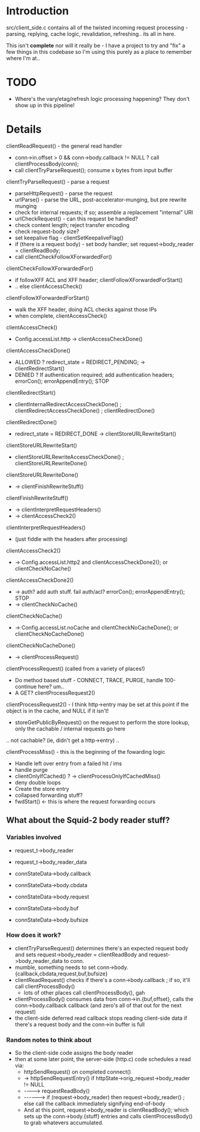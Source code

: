 # Introduction #

src/client\_side.c contains all of the twisted incoming request processing - parsing, replying, cache logic, revalidation, refreshing.. its all in here.

This isn't **complete** nor will it really be - I have a project to try and "fix" a few things in this codebase so I'm using this purely as a place to remember where I'm at..

# TODO #

  * Where's the vary/etag/refresh logic processing happening? They don't show up in this pipeline!

# Details #



clientReadRequest() - the general read handler

  * conn->in.offset > 0 && conn->body.callback != NULL ? call clientProcessBody(conn);
  * call clientTryParseRequest(); consume x bytes from input buffer

clientTryParseRequest() - parse a request

  * parseHttpRequest() - parse the request
  * urlParse() - parse the URL, post-accelerator-munging, but pre rewrite munging
  * check for internal requests; if so; assemble a replacement "internal" URI
  * urlCheckRequest() - can this request be handled?
  * check content length; reject transfer encoding
  * check request-body size?
  * set keepalive flag - clientSetKeepaliveFlag()
  * if (there is a request body) - set body handler; set request->body\_reader = clientReadBody;
  * call clientCheckFollowXForwardedFor()

clientCheckFollowXForwardedFor()

  * if followXFF ACL and XFF header; clientFollowXForwardedForStart()
  * .. else clientAccessCheck()

clientFollowXForwardedForStart()

  * walk the XFF header, doing ACL checks against those IPs
  * when complete, clientAccessCheck()



clientAccessCheck()

  * Config.accessList.http -> clientAccessCheckDone()

clientAccessCheckDone()
  * ALLOWED ? redirect\_state = REDIRECT\_PENDING; -> clientRedirectStart()
  * DENIED ? If authentication required; add authentication headers; errorCon(); errorAppendEntry(); STOP

clientRedirectStart()
  * clientInternalRedirectAccessCheckDone() ; clientRedirectAccessCheckDone() ; clientRedirectDone()

clientRedirectDone()
  * redirect\_state = REDIRECT\_DONE -> clientStoreURLRewriteStart()


clientStoreURLRewriteStart()
  * clientStoreURLRewriteAccessCheckDone() ; clientStoreURLRewriteDone()

clientStoreURLRewriteDone()
  * -> clientFinishRewriteStuff()

clientFinishRewriteStuff()
  * -> clientInterpretRequestHeaders()
  * -> clientAccessCheck2()

clientInterpretRequestHeaders()
  * (just fiddle with the headers after processing)

clientAccessCheck2()
  * -> Config.accessList.http2 and clientAccessCheckDone2(); or clientCheckNoCache()

clientAccessCheckDone2()
  * -> auth? add auth stuff. fail auth/acl? errorCon(); errorAppendEntry(); STOP
  * -> clientCheckNoCache()

clientCheckNoCache()
  * -> Config.accessList.noCache and clientCheckNoCacheDone(); or clientCheckNoCacheDone()

clientCheckNoCacheDone()
  * -> clientProcessRequest()

clientProcessRequest() (called from a variety of places!)
  * Do method based stuff - CONNECT, TRACE, PURGE, handle 100-continue here? um..
  * A GET? clientProcessRequest2()

clientProcessRequest2() - I think http->entry may be set at this point if the object is in the cache, and NULL if it isn't!
  * storeGetPublicByRequest() on the request to perform the store lookup, only the cachable / internal requests go here

.. not cachable? (ie, didn't get a http->entry) ..

clientProcessMiss() - this is the beginning of the fowarding logic
  * Handle left over entry from a failed hit / ims
  * handle purge
  * clientOnlyIfCached() ? -> clientProcessOnlyIfCachedMiss()
  * deny double loops
  * Create the store entry
  * collapsed forwarding stuff?
  * fwdStart() <- this is where the request forwarding occurs


## What about the Squid-2 body reader stuff? ##

### Variables involved ###

  * request\_t->body\_reader
  * request\_t->body\_reader\_data

  * connStateData->body.callback
  * connStateData->body.cbdata
  * connStateData->body.request
  * connStateData->body.buf
  * connStateData->body.bufsize

### How does it work? ###

  * clientTryParseRequest() determines there's an expected request body and sets request->body\_reader = clientReadBody and request->body\_reader\_data to conn.
  * mumble, something needs to set conn->body.{callback,cbdata,request,buf,bufsize}
  * clientReadRequest() checks if there's a conn->body.callback ; if so, it'll call clientProcessBody()
    * lots of other places call clientProcessBody(), gah
  * clientProcessBody() consumes data from conn->in.{buf,offset}, calls the conn->body.callback callback (and zero's all of that out for the next request)
  * the client-side deferred read callback stops reading client-side data if there's a request body and the conn->in buffer is full

### Random notes to think about ###

  * So the client-side code assigns the body reader
  * then at some later point, the server-side (http.c) code schedules a read via:
    * httpSendRequest() on completed connect()
    * -> httpSendRequestEntry() if httpState->orig\_request->body\_reader != NULL
    * ----> requestReadBody()
    * ------> if (request->body\_reader) then request->body\_reader() ; else call the callback immediately signifying end-of-body
    * And at this point, request->body\_reader is clientReadBody(); which sets up the conn->body.{stuff} entries and calls clientProcessBody() to grab whatevers accumulated.